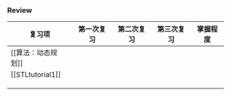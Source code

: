 ### Review

| 复习项              | 第一次复习 | 第二次复习 | 第三次复习 | 掌握程度 |
| ---------------- | ----- | ----- | ----- | ---- |
| [[算法：动态规划]]      |       |       |       |      |
| [[STLtutorial1]] |       |       |       |      |
|                  |       |       |       |      |
|                  |       |       |       |      |
|                  |       |       |       |      |
